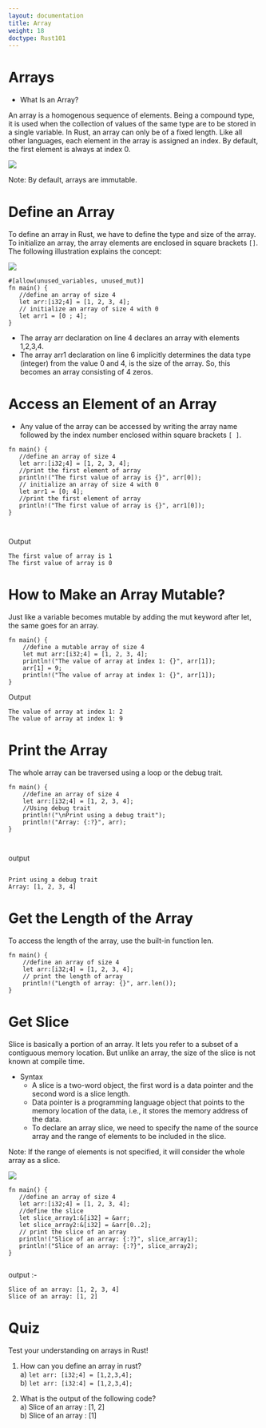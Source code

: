 ```yaml
---
layout: documentation
title: Array 
weight: 18
doctype: Rust101
---
```



# Arrays 

- What Is an Array? 

An array is a homogenous sequence of elements. Being a compound type, it is used when the collection of values of the same type are to be stored in a 
single variable. In Rust, an array can only be of a fixed length. Like all other languages, each element in the array is assigned an index. By default, 
the first element is always at index 0.


![](https://raw.githubusercontent.com/sangam14/RustLabs/master/img/array-size.png)

Note: By default, arrays are immutable.

# Define an Array 

To define an array in Rust, we have to define the type and size of the array. To initialize an array, the array elements are enclosed in square brackets `[]`.
 The following illustration explains the concept:

![](https://raw.githubusercontent.com/sangam14/RustLabs/master/img/array-syntax.png)

```
#[allow(unused_variables, unused_mut)]
fn main() {
   //define an array of size 4
   let arr:[i32;4] = [1, 2, 3, 4]; 
   // initialize an array of size 4 with 0
   let arr1 = [0 ; 4]; 
}

```

- The array arr declaration on line 4 declares an array with elements 1,2,3,4.
- The array arr1 declaration on line 6 implicitly determines the data type (integer) from the value 0 and 4, is the size of the array. 
    So, this becomes an array consisting of 4 zeros.
    
 # Access an Element of an Array 

- Any value of the array can be accessed by writing the array name followed by the index number enclosed within square brackets `[ ]`.

```
fn main() {
   //define an array of size 4
   let arr:[i32;4] = [1, 2, 3, 4]; 
   //print the first element of array
   println!("The first value of array is {}", arr[0]);
   // initialize an array of size 4 with 0
   let arr1 = [0; 4]; 
   //print the first element of array
   println!("The first value of array is {}", arr1[0]);
}



```

Output

```
The first value of array is 1
The first value of array is 0
```

# How to Make an Array Mutable? 


Just like a variable becomes mutable by adding the mut keyword after let, the same goes for an array.

```
fn main() {
    //define a mutable array of size 4
    let mut arr:[i32;4] = [1, 2, 3, 4]; 
    println!("The value of array at index 1: {}", arr[1]);
    arr[1] = 9;
    println!("The value of array at index 1: {}", arr[1]);
}

```
Output

```
The value of array at index 1: 2
The value of array at index 1: 9
```

# Print the Array 

The whole array can be traversed using a loop or the debug trait.

```
fn main() {
    //define an array of size 4
    let arr:[i32;4] = [1, 2, 3, 4]; 
    //Using debug trait
    println!("\nPrint using a debug trait");
    println!("Array: {:?}", arr);
}



```

output 

```

Print using a debug trait
Array: [1, 2, 3, 4]

```

# Get the Length of the Array 

To access the length of the array, use the built-in function len.

```
fn main() {
    //define an array of size 4
    let arr:[i32;4] = [1, 2, 3, 4]; 
    // print the length of array
    println!("Length of array: {}", arr.len());
}

```

# Get Slice 

Slice is basically a portion of an array. It lets you refer to a subset of a contiguous memory location. But unlike an array, the size of the slice is not known at compile time.

- Syntax 
   - A slice is a two-word object, the first word is a data pointer and the second word is a slice length.
   -  Data pointer is a programming language object that points to the memory location of the data, i.e., it stores the memory address of the data.
   - To declare an array slice, we need to specify the name of the source array and the range of elements to be included in the slice.
   
 Note: If the range of elements is not specified, it will consider the whole array as a slice.
 
 ![](https://raw.githubusercontent.com/sangam14/RustLabs/master/img/slice-syntax.png)
 
 ```
 fn main() {
    //define an array of size 4
    let arr:[i32;4] = [1, 2, 3, 4]; 
    //define the slice
    let slice_array1:&[i32] = &arr;
    let slice_array2:&[i32] = &arr[0..2];
    // print the slice of an array
    println!("Slice of an array: {:?}", slice_array1);
    println!("Slice of an array: {:?}", slice_array2);
}
 
 
 ```
 
 output :- 
 
 ```
Slice of an array: [1, 2, 3, 4]
Slice of an array: [1, 2]
 ```


# Quiz 

Test your understanding on arrays in Rust! <br>

1. How can you define an array in rust? <br>
a) ``` let arr: [i32;4] = [1,2,3,4]; ``` <br>
b) ``` let arr: [i32:4] = [1,2,3,4]; ``` <br>

2. What is the output of the following code? <br>
a) Slice of an array : [1, 2] <br>
b) Slice of an array : [1] <br>






